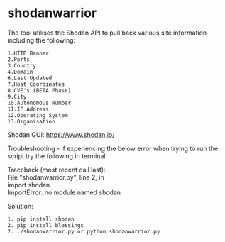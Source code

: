 # shodanwarrior  
The tool utilises the Shodan API to pull back various site information including the following:  

	1.HTTP Banner  
	2.Ports  
	3.Country  
	4.Domain  
	6.Last Updated  
	7.Host Coordinates  
	8.CVE's (BETA Phase)  
	9.City  
	10.Autonomous Number  
	11.IP Address  
	12.Operating System  
	13.Organisation  

Shodan GUI: https://www.shodan.io/  

Troubleshooting - if experiencing the below error when trying to run the script try the following in terminal:  


Traceback (most recent call last):  
File "shodanwarrior.py", line 2, in <module>  
import shodan  
ImportError: no module named shodan  


Solution:  

	1. pip install shodan  
	2. pip install blessings  
	2. ./shodanwarrior.py or python shodanwarrior.py  
